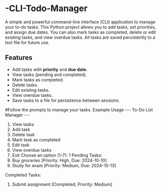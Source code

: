 # -CLI-Todo-Manager
A simple and powerful command-line interface (CLI) application to manage your to-do tasks. This Python project allows you to add tasks, set priorities, and assign due dates. You can also mark tasks as completed, delete or edit existing tasks, and view overdue tasks. All tasks are saved persistently to a text file for future use.

## Features
- Add tasks with **priority** and **due date**.
- View tasks (pending and completed).
- Mark tasks as completed.
- Delete tasks.
- Edit existing tasks.
- View overdue tasks.
- Save tasks to a file for persistence between sessions.

#Follow the prompts to manage your tasks.
Example Usage
--- To-Do List Manager ---
1. View tasks
2. Add task
3. Delete task
4. Mark task as completed
5. Edit task
6. View overdue tasks
7. Exit
Choose an option (1-7): 1
Pending Tasks:
1. Buy groceries [Priority: High, Due: 2024-10-10]
2. Study for exam [Priority: Medium, Due: 2024-10-13]

Completed Tasks:
1. Submit assignment [Completed, Priority: Medium]
